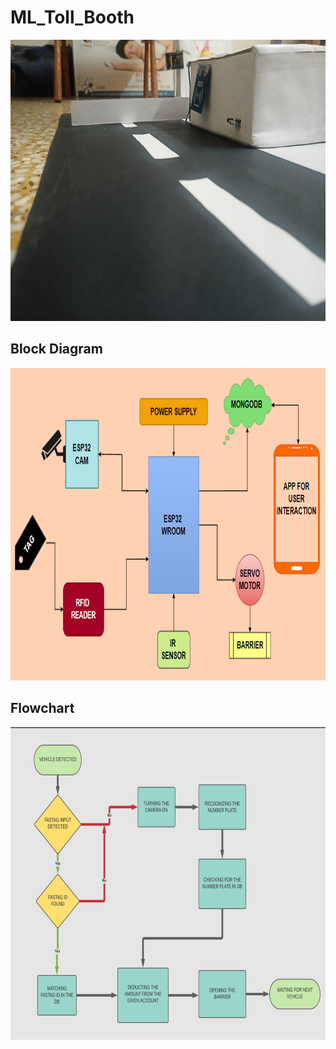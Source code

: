 # ML_Toll_Booth
<img src="data/final_project.jpeg" width="700" height="450">


## Block Diagram

<img src="data/new_block.png" width="650" height="500">

## Flowchart

<img src="data/flowchart1.png" width="650" height="500">
<!-- ## Api Calls

| Route | description | body |
|:---:|:---:|:---:|
|/add_user|new users can register into the database|tag_id, number, plate|
|/send_message|send message to a user based on the tag id|tag_id| -->
